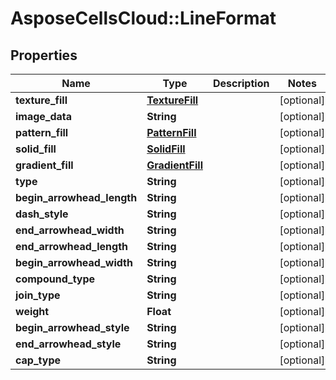 # AsposeCellsCloud::LineFormat

## Properties
Name | Type | Description | Notes
------------ | ------------- | ------------- | -------------
**texture_fill** | [**TextureFill**](TextureFill.md) |  | [optional] 
**image_data** | **String** |  | [optional] 
**pattern_fill** | [**PatternFill**](PatternFill.md) |  | [optional] 
**solid_fill** | [**SolidFill**](SolidFill.md) |  | [optional] 
**gradient_fill** | [**GradientFill**](GradientFill.md) |  | [optional] 
**type** | **String** |  | [optional] 
**begin_arrowhead_length** | **String** |  | [optional] 
**dash_style** | **String** |  | [optional] 
**end_arrowhead_width** | **String** |  | [optional] 
**end_arrowhead_length** | **String** |  | [optional] 
**begin_arrowhead_width** | **String** |  | [optional] 
**compound_type** | **String** |  | [optional] 
**join_type** | **String** |  | [optional] 
**weight** | **Float** |  | [optional] 
**begin_arrowhead_style** | **String** |  | [optional] 
**end_arrowhead_style** | **String** |  | [optional] 
**cap_type** | **String** |  | [optional] 



